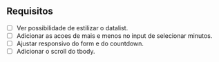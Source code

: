 ## Requisitos

- [ ] Ver possibilidade de estilizar o datalist.
- [ ] Adicionar as acoes de mais e menos no input de selecionar minutos.
- [ ] Ajustar responsivo do form e do countdown.
- [ ] Adicionar o scroll do tbody.
